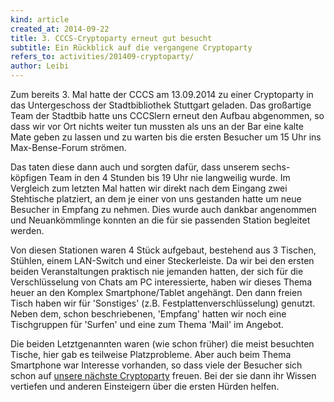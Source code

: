 ```yaml
---
kind: article
created_at: 2014-09-22
title: 3. CCCS-Cryptoparty erneut gut besucht
subtitle: Ein Rückblick auf die vergangene Cryptoparty
refers_to: activities/201409-cryptoparty/
author: Leibi
---
```

Zum bereits 3. Mal hatte der CCCS am 13.09.2014 zu einer Cryptoparty in das Untergeschoss der Stadtbibliothek Stuttgart geladen. Das großartige Team der Stadtbib hatte uns CCCSlern erneut den Aufbau abgenommen, so dass wir vor Ort nichts weiter tun mussten als uns an der Bar eine kalte Mate geben zu lassen und zu warten bis die ersten Besucher um 15 Uhr ins Max-Bense-Forum strömen.

Das taten diese dann auch und sorgten dafür, dass unserem sechs-köpfigen Team in den 4 Stunden bis 19 Uhr nie langweilig wurde.
Im Vergleich zum letzten Mal hatten wir direkt nach dem Eingang zwei Stehtische platziert, an dem je einer von uns gestanden hatte um neue Besucher in Empfang zu nehmen. Dies wurde auch dankbar angenommen und Neuankömmlinge konnten an die für sie passenden Station begleitet werden.

Von diesen Stationen waren 4 Stück aufgebaut, bestehend aus 3 Tischen, Stühlen, einem LAN-Switch und einer Steckerleiste. Da wir bei den ersten beiden Veranstaltungen praktisch nie jemanden hatten, der sich für die Verschlüsselung von Chats am PC interessierte, haben wir dieses Thema heuer an den Komplex Smartphone/Tablet angehängt. Den dann freien Tisch haben wir für 'Sonstiges' (z.B. Festplattenverschlüsselung) genutzt. Neben dem, schon beschriebenen, 'Empfang' hatten wir noch eine Tischgruppen für 'Surfen' und eine zum Thema 'Mail' im Angebot.

Die beiden Letztgenannten waren (wie schon früher) die meist besuchten Tische, hier gab es teilweise Platzprobleme. Aber auch beim Thema Smartphone war Interesse vorhanden, so 
dass viele der Besucher sich schon auf [unsere nächste Cryptoparty](/activities/201411-cryptoparty/) freuen. Bei der sie dann ihr Wissen vertiefen und anderen Einsteigern über die ersten Hürden helfen.
